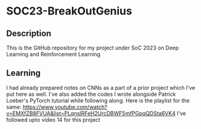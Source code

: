 # SOC23-BreakOutGenius

## Description
This is the GitHub repository for my project under SoC 2023 on Deep Learning and Reinforcement Learning

## Learning 
I had already prepared notes on CNNs as a part of a prior project which I've put here as well.
I've also added the codes I wrote alongside Patrick Loeber's PyTorch tutorial while following along. 
Here is the playlist for the same: https://www.youtube.com/watch?v=EMXfZB8FVUA&list=PLqnslRFeH2UrcDBWF5mfPGpqQDSta6VK4
I've followed upto video 14 for this project
